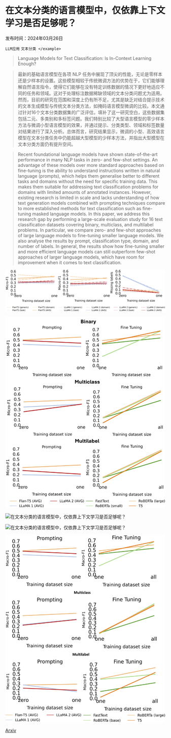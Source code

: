 # 在文本分类的语言模型中，仅依靠上下文学习是否足够呢？

发布时间：2024年03月26日

`LLM应用` `文本分类
</example>`

> Language Models for Text Classification: Is In-Context Learning Enough?

> 最新的基础语言模型在各项 NLP 任务中展现了顶尖的性能，无论是零样本还是少样本的设置。这些模型相较于传统微调方法的优势在于，它们能够理解自然语言指令，使得它们能够在没有特定训练数据的情况下更好地适应不同的任务和领域。这对于处理标注数据稀缺领域的文本分类问题尤为适用。然而，目前的研究在范围和深度上仍有所不足，尤其是缺乏对结合提示技术的文本生成模型与传统文本分类方法，如掩码语言模型微调的比较。本文通过针对16个文本分类数据集的广泛评估，填补了这一研究空白，这些数据集包括二元、多类别和多标签问题。我们特别比较了大型语言模型的零少样本方法与微调小型语言模型的效果，并通过提示、分类类型、领域和标签数量对结果进行了深入分析。总体而言，研究结果显示，微调的小型、高效语言模型在文本分类任务中仍能超越大型模型的少样本方法，并指出大型模型在文本分类方面仍有提升空间。

> Recent foundational language models have shown state-of-the-art performance in many NLP tasks in zero- and few-shot settings. An advantage of these models over more standard approaches based on fine-tuning is the ability to understand instructions written in natural language (prompts), which helps them generalise better to different tasks and domains without the need for specific training data. This makes them suitable for addressing text classification problems for domains with limited amounts of annotated instances. However, existing research is limited in scale and lacks understanding of how text generation models combined with prompting techniques compare to more established methods for text classification such as fine-tuning masked language models. In this paper, we address this research gap by performing a large-scale evaluation study for 16 text classification datasets covering binary, multiclass, and multilabel problems. In particular, we compare zero- and few-shot approaches of large language models to fine-tuning smaller language models. We also analyse the results by prompt, classification type, domain, and number of labels. In general, the results show how fine-tuning smaller and more efficient language models can still outperform few-shot approaches of larger language models, which have room for improvement when it comes to text classification.

![在文本分类的语言模型中，仅依靠上下文学习是否足够呢？](../../../paper_images/2403.17661/promptall.png)

![在文本分类的语言模型中，仅依靠上下文学习是否足够呢？](../../../paper_images/2403.17661/promptVSfinetuneN.png)

![在文本分类的语言模型中，仅依靠上下文学习是否足够呢？](../../../paper_images/2403.17661/missinglabelsall.png)

![在文本分类的语言模型中，仅依靠上下文学习是否足够呢？](../../../paper_images/2403.17661/numlabels.png)

![在文本分类的语言模型中，仅依靠上下文学习是否足够呢？](../../../paper_images/2403.17661/perClassMacro.png)

[Arxiv](https://arxiv.org/abs/2403.17661)